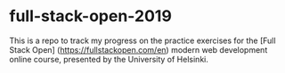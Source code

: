 # full-stack-open-2019

This is a repo to track my progress on the practice exercises for the [Full Stack Open] (https://fullstackopen.com/en) modern web development online course, presented by the University of Helsinki. 

